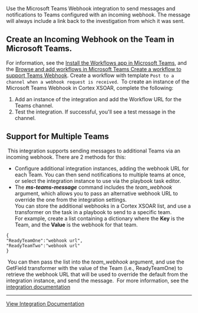 Use the Microsoft Teams Webhook integration to send messages and notifications to Teams configured with an incoming webhook.  The message will always include a link back to the investigation from which it was sent.
​
## Create an Incoming Webhook on the Team in Microsoft Teams.  
For information, see the [Install the Workflows app in Microsoft Teams](https://learn.microsoft.com/en-us/power-automate/teams/install-teams-app),
and the [Browse and add workflows in Microsoft Teams Create a workflow to support Teams Webhook](https://support.microsoft.com/en-us/office/browse-and-add-workflows-in-microsoft-teams-4998095c-8b72-4b0e-984c-f2ad39e6ba9a).
Create a workflow with template `Post to a channel when a webhook request is received`.
​
To create an instance of the Microsoft Teams Webhook in Cortex XSOAR, complete the following:
​
1. Add an instance of the integration and add the Workflow URL for the Teams channel.
2. Test the integration. If successful, you'll see a test message in the channel.
​
​
## Support for Multiple Teams
​
This integration supports sending messages to additional Teams via an incoming webhook.  There are 2 methods for this:
​
- Configure additional integration instances, adding the webhook URL for each Team. You can then send notifications to multiple teams at once, or select the integration instance to use via the playbook task editor.
​
- The ***ms-teams-message*** command includes the *team_webhook* argument, which allows you to pass an alternative webhook URL to override the one from the integration settings.  
​
You can store the additional webhooks in a Cortex XSOAR list, and use a transformer on the task in a playbook to send to a specific team.  
​
For example, create a list containing a dictionary where the **Key** is the Team, and the **Value** is the webhook for that team.
​
```
{
"ReadyTeamOne":"webhook url",
"ReadyTeamTwo":"webhook url"
}
```
​
You can then pass the list into the *team_webhook* argument, and use the GetField transformer with the value of the Team   (i.e., ReadyTeamOne) to retrieve the webhook URL that will be used to override the default from the integration instance, and send the message.
​
For more information, see the [integration documentation](https://xsoar.pan.dev/docs/reference/integrations/microsoft-teams)

---
[View Integration Documentation](https://xsoar.pan.dev/docs/reference/integrations/microsoft-teams-via-webhook)